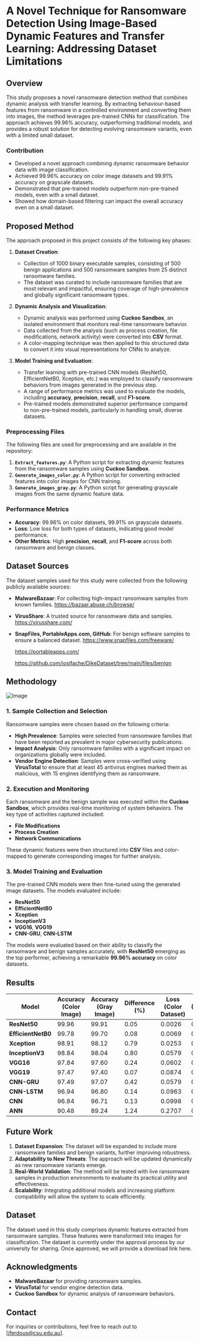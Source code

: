 # A Novel Technique for Ransomware Detection Using Image-Based Dynamic Features and Transfer Learning: Addressing Dataset Limitations 

## Overview
This study proposes a novel ransomware detection method that combines dynamic analysis with transfer learning. By extracting behaviour-based features from ransomware in a controlled environment and converting them into images, the method leverages pre-trained CNNs for classification. The approach achieves 99.96% accuracy, outperforming traditional models, and provides a robust solution for detecting evolving ransomware variants, even with a limited small dataset.

### Contribution
- Developed a novel approach combining dynamic ransomware behavior data with image classification.
- Achieved 99.96% accuracy on color image datasets and 99.91% accuracy on grayscale datasets.
- Demonstrated that pre-trained models outperform non-pre-trained models, even with a small dataset.
- Showed how domain-based filtering can impact the overall accuracy even on a small dataset.

## Proposed Method
The approach proposed in this project consists of the following key phases:

1. **Dataset Creation**:
   - Collection of 1000 binary executable samples, consisting of 500 benign applications and 500 ransomware samples from 25 distinct ransomware families.
   - The dataset was curated to include ransomware families that are most relevant and impactful, ensuring coverage of high-prevalence and globally significant ransomware types.
  
2. **Dynamic Analysis and Visualization**:
   - Dynamic analysis was performed using **Cuckoo Sandbox**, an isolated environment that monitors real-time ransomware behavior. 
   - Data collected from the analysis (such as process creation, file modifications, network activity) were converted into **CSV** format.
   - A color-mapping technique was then applied to this structured data to convert it into visual representations for CNNs to analyze.

3. **Model Training and Evaluation**:
   - Transfer learning with pre-trained CNN models (ResNet50, EfficientNetB0, Xception, etc.) was employed to classify ransomware behaviors from images generated in the previous step.
   - A range of performance metrics was used to evaluate the models, including **accuracy**, **precision**, **recall**, and **F1-score**.
   - Pre-trained models demonstrated superior performance compared to non-pre-trained models, particularly in handling small, diverse datasets.

### Preprocessing Files
The following files are used for preprocessing and are available in the repository:
1. **`Extract_features.py`**: A Python script for extracting dynamic features from the ransomware samples using **Cuckoo Sandbox**.
2. **`Generate_images_color.py`**: A Python script for converting extracted features into color images for CNN training.
3. **`Generate_images_gray.py`**: A Python script for generating grayscale images from the same dynamic feature data.

### Performance Metrics
- **Accuracy**: 99.96% on color datasets, 99.91% on grayscale datasets.
- **Loss**: Low loss for both types of datasets, indicating good model performance.
- **Other Metrics**: High **precision**, **recall**, and **F1-score** across both ransomware and benign classes.

## Dataset Sources
The dataset samples used for this study were collected from the following publicly available sources:
- **MalwareBazaar**: For collecting high-impact ransomware samples from known families.
  https://bazaar.abuse.ch/browse/
- **VirusShare**: A trusted source for ransomware data and samples.
   https://virusshare.com/
- **SnapFiles, PortableApps.com, GitHub**: For benign software samples to ensure a balanced dataset.
  https://www.snapfiles.com/freeware/
  
  https://portableapps.com/
  
  https://github.com/iosifache/DikeDataset/tree/main/files/benign

## Methodology
![Image](https://github.com/user-attachments/assets/2ed7a6eb-fffa-4428-90fc-45287cf05315)
### 1. Sample Collection and Selection
Ransomware samples were chosen based on the following criteria:
- **High Prevalence**: Samples were selected from ransomware families that have been reported as prevalent in major cybersecurity publications.
- **Impact Analysis**: Only ransomware families with a significant impact on organizations globally were included.
- **Vendor Engine Detection**: Samples were cross-verified using **VirusTotal** to ensure that at least 45 antivirus engines marked them as malicious, with 15 engines identifying them as ransomware.

### 2. Execution and Monitoring
Each ransomware and the benign sample was executed within the **Cuckoo Sandbox**, which provides real-time monitoring of system behaviors. The key type of activities captured included:
- **File Modifications**
- **Process Creation**
- **Network Communications**

These dynamic features were then structured into **CSV** files and color-mapped to generate corresponding images for further analysis.

### 3. Model Training and Evaluation
The pre-trained CNN models were then fine-tuned using the generated image datasets. The models evaluated include:
- **ResNet50**
- **EfficientNetB0**
- **Xception**
- **InceptionV3**
- **VGG16**, **VGG19**
- **CNN-GRU**, **CNN-LSTM**

The models were evaluated based on their ability to classify the ransomware and benign samples accurately, with **ResNet50** emerging as the top performer, achieving a remarkable **99.96% accuracy** on color datasets.

## Results
| Model            | Accuracy (Color Image) | Accuracy (Gray Image) | Difference (%) | Loss (Color Dataset) | Loss (Grayscale Dataset) | Difference (%) |
|------------------|------------------------|-----------------------|----------------|----------------------|--------------------------|----------------|
| **ResNet50**      | 99.96                  | 99.91                 | 0.05           | 0.0026               | 0.0059                   | 0.0033         |
| **EfficientNetB0**| 99.78                  | 99.70                 | 0.08           | 0.0069               | 0.0167                   | 0.0098         |
| **Xception**      | 98.91                  | 98.12                 | 0.79           | 0.0253               | 0.0471                   | 0.0218         |
| **InceptionV3**   | 98.84                  | 98.04                 | 0.80           | 0.0579               | 0.1261                   | 0.0682         |
| **VGG16**         | 97.84                  | 97.60                 | 0.24           | 0.0602               | 0.1179                   | 0.0577         |
| **VGG19**         | 97.47                  | 97.40                 | 0.07           | 0.0874               | 0.1194                   | 0.0320         |
| **CNN-GRU**       | 97.49                  | 97.07                 | 0.42           | 0.0579               | 0.0680                   | 0.0101         |
| **CNN-LSTM**      | 96.94                  | 96.80                 | 0.14           | 0.0963               | 0.0807                   | -0.0156        |
| **CNN**           | 96.84                  | 96.71                 | 0.13           | 0.0998               | 0.1045                   | 0.0047         |
| **ANN**           | 90.48                  | 89.24                 | 1.24           | 0.2707               | 0.2853                   | 0.0146         |
## Future Work
1. **Dataset Expansion**: The dataset will be expanded to include more ransomware families and benign variants, further improving robustness.
2. **Adaptability to New Threats**: The approach will be updated dynamically as new ransomware variants emerge.
3. **Real-World Validation**: The method will be tested with live ransomware samples in production environments to evaluate its practical utility and effectiveness.
4. **Scalability**: Integrating additional models and increasing platform compatibility will allow the system to scale efficiently.

## Dataset
The dataset used in this study comprises dynamic features extracted from ransomware samples. These features were transformed into images for classification. The dataset is currently under the approval process by our university for sharing. Once approved, we will provide a download link here.

## Acknowledgments
- **MalwareBazaar** for providing ransomware samples.
- **VirusTotal** for vendor engine detection data.
- **Cuckoo Sandbox** for dynamic analysis of ransomware behaviors.
  
## Contact
For inquiries or contributions, feel free to reach out to [jferdous@csu.edu.au].

